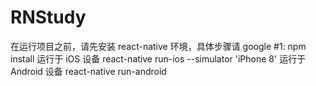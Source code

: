 # RNStudy
在运行项目之前，请先安装 react-native 环境，具体步骤请 google
#1: npm install
运行于 iOS 设备
react-native run-ios --simulator 'iPhone 8'
运行于 Android 设备
react-native run-android
